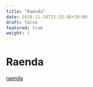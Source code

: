 ```yaml
---
title: "Raenda"
date: 2018-11-18T12:33:46+10:00
draft: false
featured: true
weight: 1
---
```



# Raenda
[raenda](https://raenda.ru)